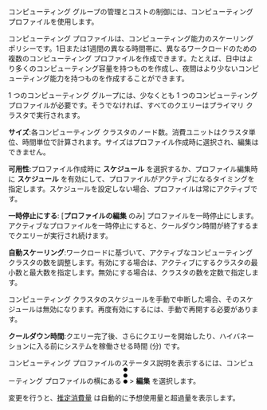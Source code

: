コンピューティング グループの管理とコストの制御には、コンピューティング プロファイルを使用します。

コンピューティング プロファイルは、コンピューティング能力のスケーリングポリシーです。1日または1週間の異なる時間帯に、異なるワークロードのための複数のコンピューティング プロファイルを作成できます。たとえば、日中はより多くのコンピューティング容量を持つものを作成し、夜間はより少ないコンピューティング能力を持つものを作成することができます。

1 つのコンピューティング グループには、少なくとも 1 つのコンピューティング プロファイルが必要です。そうでなければ、すべてのクエリーはプライマリ クラスタで実行されます。

**サイズ**:各コンピューティング クラスタのノード数。消費ユニットはクラスタ単位、時間単位で計算されます。サイズはプロファイル作成時に選択され、編集はできません。

**可用性**:プロファイル作成時に **スケジュール** を選択するか、プロファイル編集時に **スケジュール** を有効にして、プロファイルがアクティブになるタイミングを指定します。スケジュールを設定しない場合、プロファイルは常にアクティブです。

**一時停止にする**: \[**プロファイルの編集** のみ\] プロファイルを一時停止にします。アクティブなプロファイルを一時停止にすると、クールダウン時間が終了するまでクエリーが実行され続けます。

**自動スケーリング**:ワークロードに基づいて、アクティブなコンピューティング クラスタの数を調整します。有効にする場合は、アクティブにするクラスタの最小数と最大数を指定します。無効にする場合は、クラスタの数を定数で指定します。

コンピューティング クラスタのスケジュールを手動で中断した場合、そのスケジュールは無効になります。再度有効にするには、手動で再開する必要があります。

**クールダウン時間**:クエリー完了後、さらにクエリーを開始したり、ハイバネーションに入る前にシステムを稼働させる時間 (分) です。

コンピューティング プロファイルのステータス説明を表示するには、コンピューティング プロファイルの横にある ![""](Images/zsz1597101912145.svg) \> **編集** を選択します。

変更を行うと、[推定消費量](aow1703107228725.md) は自動的に予想使用量と超過量を表示します。
